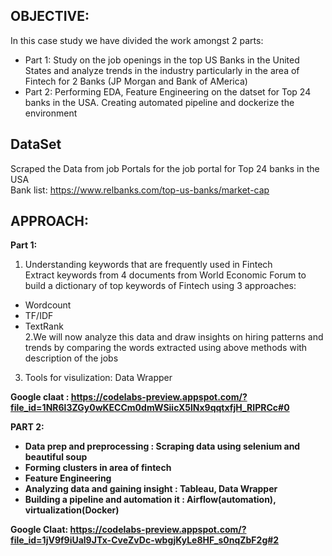 ## OBJECTIVE: 
In this case study we have divided the work amongst 2 parts:<br>
 - Part 1: Study on the job openings in the top US Banks in the United States and analyze trends in the industry particularly in the area of Fintech for 2 Banks (JP Morgan and Bank of AMerica)<br>
 - Part 2: Performing EDA, Feature Engineering on the datset for Top 24 banks in the USA. Creating automated pipeline and dockerize the environment<br>

## DataSet 
Scraped the Data from job Portals for the job portal for Top 24 banks in the USA <br>
Bank list: https://www.relbanks.com/top-us-banks/market-cap <br>

## APPROACH:
<b>Part 1:</b>
1. Understanding keywords that are frequently used in Fintech <br>
Extract keywords from 4 documents from World Economic Forum to build a dictionary of top keywords of Fintech using 3 approaches:<br>
- Wordcount <br>
- TF/IDF <br>
- TextRank <br>
2.We will now analyze this data and draw insights on hiring patterns and trends by comparing the words extracted using above methods with description of the jobs<br>
3. Tools for visulization: Data Wrapper <br>

<b> Google claat :<b> https://codelabs-preview.appspot.com/?file_id=1NR6l3ZGy0wKECCm0dmWSiicX5lNx9qqtxfjH_RIPRCc#0


<b>PART 2:</b>
- Data prep and preprocessing : Scraping data using selenium and beautiful soup <br>
- Forming clusters in area of fintech  <br>
- Feature Engineering <br>
- Analyzing data and gaining insight : Tableau, Data Wrapper <br>
- Building a pipeline and automation it : Airflow(automation), virtualization(Docker) <br>

<b> Google Claat: <b> https://codelabs-preview.appspot.com/?file_id=1jV9f9iUal9JTx-CveZvDc-wbgjKyLe8HF_s0nqZbF2g#2<br>
